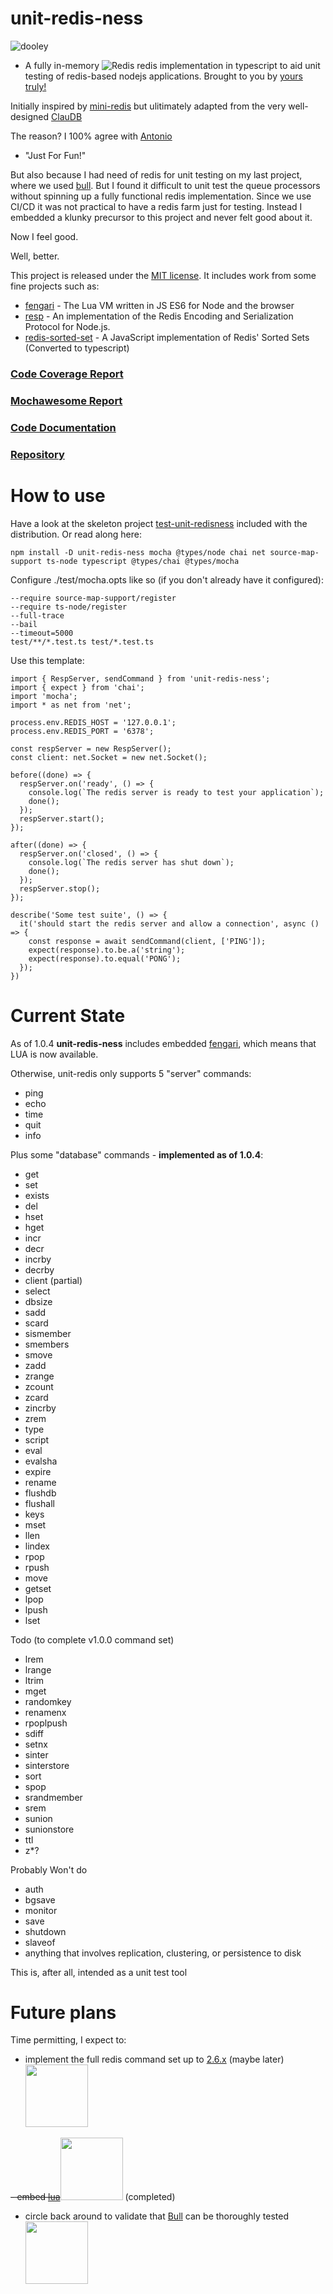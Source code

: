 # unit-redis-ness
![dooley](https://dooleydiligent.github.io/unit-redis-ness/doc/images/dooley.gif)

- A fully in-memory ![Redis][redis] redis implementation in typescript to aid unit testing of redis-based nodejs applications.  Brought to you by [yours truly!](http://www.joeandlane.com)

Initially inspired by [mini-redis](https://github.com/meteor/miniredis) but ulitimately adapted from the very well-designed [ClauDB](https://github.com/tonivade/claudb.git)

The reason?  I 100% agree with [Antonio](https://github.com/tonivade)

- "Just For Fun!"

But also because I had need of redis for unit testing on my last project, where we used [bull](https://www.npmjs.com/package/bull).  But I found it difficult to unit test the queue processors without spinning up a fully functional redis implementation.  Since we use CI/CD it was not practical to have a redis farm just for testing.  Instead I embedded a klunky precursor to this project and never felt good about it.

Now I feel good.

Well, better.

This project is released under the [MIT license](https://opensource.org/licenses/MIT).  It includes work from some fine projects such as:
- [fengari](https://fengari.io/) - The Lua VM written in JS ES6 for Node and the browser
- [resp](https://www.npmjs.com/package/resp) - An implementation of the Redis Encoding and Serialization Protocol for Node.js.
- [redis-sorted-set](https://www.npmjs.com/package/redis-sorted-set) - A JavaScript implementation of Redis' Sorted Sets (Converted to typescript)

### [Code Coverage Report](https://dooleydiligent.github.io/unit-redis-ness/coverage/index.html)
### [Mochawesome Report](https://dooleydiligent.github.io/unit-redis-ness/mochawesome/mochawesome.html)
### [Code Documentation](https://dooleydiligent.github.io/unit-redis-ness/doc/index.html)
### [Repository](https://github.com/dooleydiligent/unit-redis-ness)

# How to use
Have a look at the skeleton project [test-unit-redisness](https://github.com/dooleydiligent/unit-redis-ness/tree/master/test-unit-redis-ness) included with the distribution. Or read along here:

```
npm install -D unit-redis-ness mocha @types/node chai net source-map-support ts-node typescript @types/chai @types/mocha
```
Configure ./test/mocha.opts like so (if you don't already have it configured):
```
--require source-map-support/register
--require ts-node/register
--full-trace
--bail
--timeout=5000
test/**/*.test.ts test/*.test.ts
```
Use this template:
```
import { RespServer, sendCommand } from 'unit-redis-ness';
import { expect } from 'chai';
import 'mocha';
import * as net from 'net';

process.env.REDIS_HOST = '127.0.0.1';
process.env.REDIS_PORT = '6378';

const respServer = new RespServer();
const client: net.Socket = new net.Socket();

before((done) => {
  respServer.on('ready', () => {
    console.log(`The redis server is ready to test your application`);
    done();
  });
  respServer.start();
});

after((done) => {
  respServer.on('closed', () => {
    console.log(`The redis server has shut down`);
    done();
  });
  respServer.stop();
});

describe('Some test suite', () => {
  it('should start the redis server and allow a connection', async () => {
    const response = await sendCommand(client, ['PING']);
    expect(response).to.be.a('string');
    expect(response).to.equal('PONG');
  });
})
```
# Current State
As of 1.0.4 **unit-redis-ness** includes embedded [fengari](https://www.npmjs.com/package/fengari), which means that LUA is now available.

Otherwise, unit-redis only supports 5 "server" commands:

- ping
- echo
- time
- quit
- info

Plus some "database" commands - **implemented as of 1.0.4**:

- get
- set
- exists
- del
- hset
- hget
- incr
- decr
- incrby
- decrby
- client (partial)
- select
- dbsize
- sadd
- scard
- sismember
- smembers
- smove
- zadd
- zrange
- zcount
- zcard
- zincrby
- zrem
- type
- script
- eval
- evalsha
- expire
- rename
- flushdb
- flushall
- keys
- mset
- llen
- lindex
- rpop
- rpush
- move
- getset
- lpop
- lpush
- lset

Todo (to complete v1.0.0 command set)

- lrem
- lrange
- ltrim
- mget
- randomkey
- renamenx
- rpoplpush
- sdiff
- setnx
- sinter
- sinterstore
- sort
- spop
- srandmember
- srem
- sunion
- sunionstore
- ttl
- z*?

Probably Won't do

- auth
- bgsave
- monitor
- save
- shutdown
- slaveof
- anything that involves replication, clustering, or persistence to disk

This is, after all, intended as a unit test tool

# Future plans

Time permitting, I expect to:

- implement the full redis command set up to [2.6.x](http://download.redis.io/releases/) (maybe later)
<img width="100px" src="https://dooleydiligent.github.io/unit-redis-ness/doc/images/redis-white.png"><br/>


<del>- embed [lua](https://www.lua.org/)<img width="100px" src="https://dooleydiligent.github.io/unit-redis-ness/doc/images/luaa.gif"></del> (completed)<br/>

- circle back around to validate that [Bull](https://www.npmjs.com/package/bull ) can be thoroughly tested
<img width="100px" src="https://dooleydiligent.github.io/unit-redis-ness/doc/images/bull.png"><br/>

[Redis]: https://dooleydiligent.github.io/unit-redis-ness/doc/images/redis.png